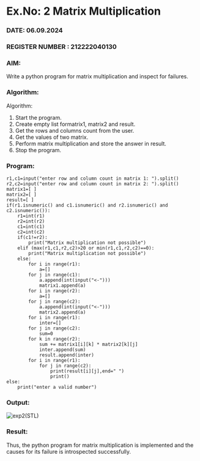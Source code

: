 # Ex.No: 2   Matrix Multiplication 

### DATE:  06.09.2024                                                                          
### REGISTER NUMBER : 212222040130

### AIM: 
Write a python program for matrix multiplication and inspect for failures.
 
### Algorithm:

Algorithm:
1. Start the program.
2. Create empty list formatrix1, matrix2 and result.
3. Get the rows and columns count from the user.
4. Get the values of two matrix.
5. Perform matrix multiplication and store the answer in result.
6. Stop the program.
### Program:

```
r1,c1=input("enter row and column count in matrix 1: ").split() 
r2,c2=input("enter row and column count in matrix 2: ").split()
matrix1=[ ] 
matrix2=[ ] 
result=[ ] 
if(r1.isnumeric() and c1.isnumeric() and r2.isnumeric() and c2.isnumeric()): 
    r1=int(r1) 
    r2=int(r2) 
    c1=int(c1) 
    c2=int(c2) 
    if(c1!=r2):
        print("Matrix multiplication not possible") 
    elif (max(r1,c1,r2,c2)>20 or min(r1,c1,r2,c2)==0): 
        print("Matrix multiplication not possible") 
    else: 
        for i in range(r1): 
            a=[] 
        for j in range(c1): 
            a.append(int(input("<-"))) 
            matrix1.append(a) 
        for i in range(r2):
            a=[] 
        for j in range(c2): 
            a.append(int(input("<-"))) 
            matrix2.append(a) 
        for i in range(r1): 
            inter=[] 
        for j in range(c2): 
            sum=0 
        for k in range(r2): 
            sum += matrix1[i][k] * matrix2[k][j] 
            inter.append(sum) 
            result.append(inter) 
        for i in range(r1): 
            for j in range(c2): 
                print(result[i][j],end=" ") 
                print() 
else: 
    print("enter a valid number")
```

### Output:


![exp2(STL)](https://github.com/user-attachments/assets/5a7b7657-7fe9-4a11-a4a4-6284cbf1047b)


### Result:
Thus, the python program for matrix multiplication is implemented and the causes for its failure is introspected successfully.

